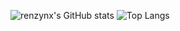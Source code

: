 ![renzynx's GitHub stats](https://github-readme-stats-renzynx.vercel.app/api?username=renzynx&show_icons=true&theme=radical)
![Top Langs](https://github-readme-stats-renzynx.vercel.app/api/top-langs/?username=renzynx&layout=compact&theme=radical)
